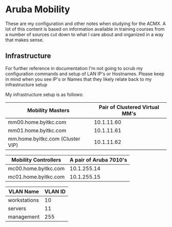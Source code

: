 # Aruba Mobility

These are my configuration and other notes when studying for the ACMX. A lot of this content is based on information available in training courses from a number of sources cut down to what I care about and organized in a way that makes sense.

## Infrastructure

For further reference in documentation I'm not going to scrub my configuration commands and setup of LAN IP's or Hostnames. Please keep in mind when you see IP's or Names that they likely relate back to my infrastructure setup

My infrastructure setup is as follows:

| Mobility Masters | Pair of Clustered Virtual MM's |
| --- | --- |
| mm00.home.byitkc.com | 10.1.11.60 |
| mm01.home.byitkc.com | 10.1.11.61 |
| mm.home.byitkc.com (Cluster VIP) | 10.1.11.62 |

| Mobility Controllers | A pair of Aruba 7010's |
| --- | --- |
| mc00.home.byitkc.com | 10.1.255.14 |
| mc01.home.byitkc.com | 10.1.255.15 |

| VLAN Name | VLAN ID |
| --- | --- |
| workstations | 10 |
| servers | 11 |
| management | 255 |